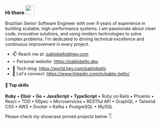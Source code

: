 ### Hi there <img src="https://raw.githubusercontent.com/aemmadi/aemmadi/master/wave.gif" width="30">

Brazilian Senior Software Engineer with over 9 years of experience in building scalable, high-performance systems. I am passionate about clean code, innovative solutions, and using modern technologies to solve complex problems. I'm dedicated to driving technical excellence and continuous improvement in every project.

- 📫 Reach me at: pablobello@hey.com
- ⭐️ Personal website: https://pablobello.dev
- 📝 Tech blog: https://world.hey.com/pablobello
- 💼 Let's connect: https://www.linkedin.com/in/pablo-bello/
<!--
**thefactus/thefactus** is a ✨ _special_ ✨ repository because its `README.md` (this file) appears on your GitHub profile.

Here are some ideas to get you started:

- 🔭 I’m currently working on ...
- 🌱 I’m currently learning ...
- 👯 I’m looking to collaborate on ...
- 🤔 I’m looking for help with ...
- 💬 Ask me about ...
- 📫 How to reach me: ...
- 😄 Pronouns: ...
- ⚡ Fun fact: ...
-->

#### 💎 Top skills
**Ruby** • **Elixir** • **Go** • **JavaScript** • **TypeScript** • Ruby on Rails • Phoenix • React • TDD • RSpec • Microservices • RESTful API • GraphQL • Tailwind CSS • AWS • Docker • Kafka • PostgreSQL • MySQL

Please check my showcase pinned projects below 👇
